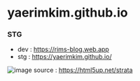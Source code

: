 # yaerimkim.github.io

### STG
- dev : https://rims-blog.web.app
- stg : https://yaerimkim.github.io/

![image](https://github.com/yaerimkim/yaerimkim.github.io/assets/131235627/f2298ef1-9207-4d3c-adde-a5c366c6d29a)
source : https://html5up.net/strata
